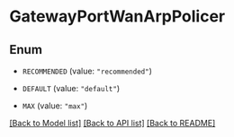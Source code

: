 # GatewayPortWanArpPolicer

## Enum


* `RECOMMENDED` (value: `"recommended"`)

* `DEFAULT` (value: `"default"`)

* `MAX` (value: `"max"`)


[[Back to Model list]](../README.md#documentation-for-models) [[Back to API list]](../README.md#documentation-for-api-endpoints) [[Back to README]](../README.md)


